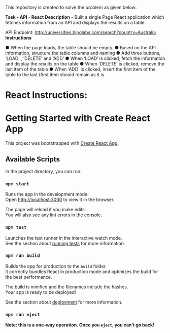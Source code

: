 This repository is created to solve the problem as given below:

**Task - API - React
Description** - Built a single Page React application which fetches information from an API and displays
the results on a table.

API Endpoint: http://universities.hipolabs.com/search?country=Australia
**Instructions** 

● When the page loads, the table should be empty.
● Based on the API information, structure the table columns and naming
● Add three buttons, ‘LOAD’ , ‘DELETE’ and ‘ADD’
● When ‘LOAD’ is clicked, fetch the information and display the results on the table
● When ‘DELETE’ is clicked, remove the last item of the table
● When ‘ADD’ is clicked, insert the first item of the table to the last (first item
should remain as it is 



# React Instructions:
# Getting Started with Create React App

This project was bootstrapped with [Create React App](https://github.com/facebook/create-react-app).

## Available Scripts

In the project directory, you can run:

### `npm start`

Runs the app in the development mode.\
Open [http://localhost:3000](http://localhost:3000) to view it in the browser.

The page will reload if you make edits.\
You will also see any lint errors in the console.

### `npm test`

Launches the test runner in the interactive watch mode.\
See the section about [running tests](https://facebook.github.io/create-react-app/docs/running-tests) for more information.

### `npm run build`

Builds the app for production to the `build` folder.\
It correctly bundles React in production mode and optimizes the build for the best performance.

The build is minified and the filenames include the hashes.\
Your app is ready to be deployed!

See the section about [deployment](https://facebook.github.io/create-react-app/docs/deployment) for more information.

### `npm run eject`

**Note: this is a one-way operation. Once you `eject`, you can’t go back!**
